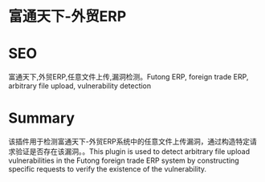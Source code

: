 # 富通天下-外贸ERP
# SEO
富通天下,外贸ERP,任意文件上传,漏洞检测。Futong ERP, foreign trade ERP, arbitrary file upload, vulnerability detection
# Summary
该插件用于检测富通天下-外贸ERP系统中的任意文件上传漏洞，通过构造特定请求验证是否存在该漏洞。。This plugin is used to detect arbitrary file upload vulnerabilities in the Futong foreign trade ERP system by constructing specific requests to verify the existence of the vulnerability.
